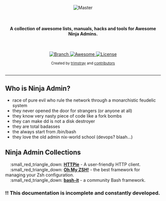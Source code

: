 <p align="center">
    <img src="https://github.com/trimstray/awesome-ninja-admins/blob/master/doc/img/awesome_ninja_admins.png"
        alt="Master">
</p>

<br>

<h4 align="center">A collection of awesome lists, manuals, hacks and tools for <b>Awesome Ninja Admins</b>.</h4>

<br>

<p align="center">
  <a href="https://github.com/trimstray/awesome-ninja-admins/tree/master">
    <img src="https://img.shields.io/badge/Branch-master-green.svg?longCache=true"
        alt="Branch">
  </a>
  <a href="https://awesome.re">
    <img src="https://awesome.re/badge.svg"
        alt="Awesome">
  <a href="http://www.gnu.org/licenses/">
    <img src="https://img.shields.io/badge/license-GNU-blue.svg?longCache=true"
        alt="License">
  </a>
</p>

<div align="center">
  <sub>Created by
  <a href="https://twitter.com/trimstray">trimstray</a> and
  <a href="https://github.com/trimstray/awesome-ninja-admins/graphs/contributors">
    contributors
  </a>
</div>

<br>

***

## Who is Ninja Admin?

- race of pure evil who rule the network through a monarchistic feudelic system
- they never opened the door for strangers (or anyone at all)
- they know very nasty piece of code like a fork bombs
- they can make dd is not a disk destroyer
- they are total badasses
- the always start from /bin/bash
- they love the old admin nix-world school (devops? blaah...)

## Ninja Admin Collections

<p>
&nbsp;&nbsp;&nbsp;&nbsp;:small_red_triangle_down: <a href="https://github.com/jkbrzt/httpie"><b>HTTPie</b></a> - A user-friendly HTTP client.<br>
&nbsp;&nbsp;&nbsp;&nbsp;:small_red_triangle_down: <a href="https://ohmyz.sh/"><b>Oh My ZSH!</b></a> - the best framework for managing your Zsh configuration.<br>
&nbsp;&nbsp;&nbsp;&nbsp;:small_red_triangle_down: <a href="https://github.com/Bash-it/bash-it"><b>bash-it</b></a> - a community Bash framework.<br>
</p>

### :bangbang: **This documentation is incomplete and constantly developed.**
